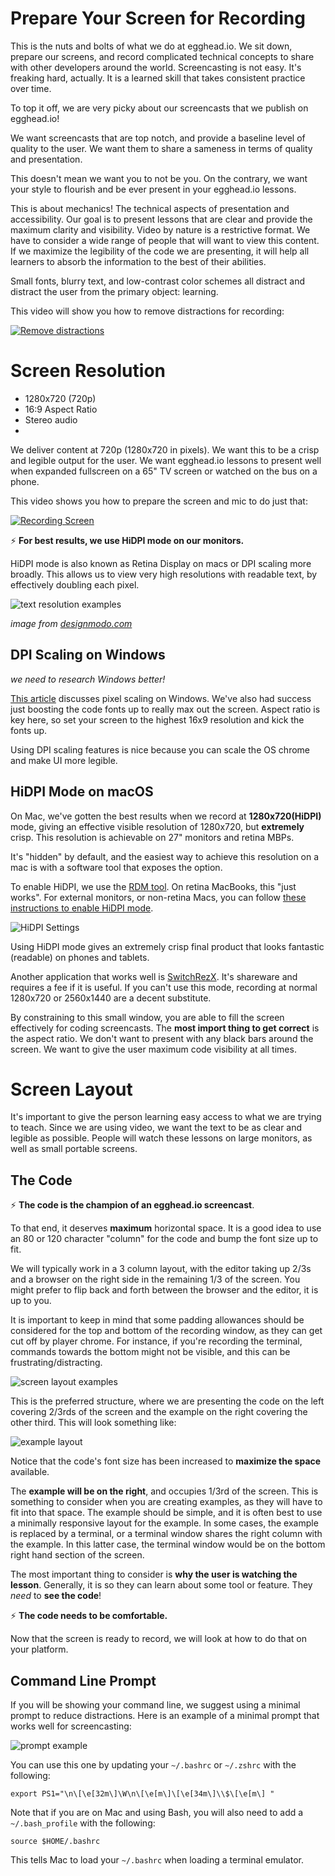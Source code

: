 # Prepare Your Screen for Recording
This is the nuts and bolts of what we do at egghead.io. We sit down, prepare our screens, and record complicated technical concepts to share with other developers around the world.
Screencasting is not easy. It's freaking hard, actually. It is a learned skill that takes consistent practice over time.

To top it off, we are very picky about our screencasts that we publish on egghead.io!

We want screencasts that are top notch, and provide a baseline level of quality to the user. We want them to share a sameness in terms of quality and presentation.

This doesn't mean we want you to not be you. On the contrary, we want your style to flourish and be ever present in your egghead.io lessons.

This is about mechanics! The technical aspects of presentation and accessibility. Our goal is to present lessons that are clear and provide the maximum clarity and visibility. Video by nature is a restrictive format. We have to consider a wide range of people that will want to view this content.
If we maximize the legibility of the code we are presenting, it will help all learners to absorb the information to the best of their abilities.

Small fonts, blurry text, and low-contrast color schemes all distract and distract the user from the primary object: learning.

This video will show you how to remove distractions for recording:

[![Remove distractions](../../images/screenshots/remove-distractions.png)](https://egghead.io/lessons/tools-remove-distractions?play=true)

# Screen Resolution
- 1280x720 (720p)
- 16:9 Aspect Ratio
- Stereo audio
- 

We deliver content at 720p (1280x720 in pixels). We want this to be a crisp and legible output for the user. We want egghead.io lessons to present well when expanded fullscreen on a 65" TV screen or watched on the bus on a phone.

This video shows you how to prepare the screen and mic to do just that:

[![Recording Screen](../../images/screenshots/recording-screen-prep.png)](https://egghead.io/lessons/tools-prepare-to-record-screen-resolution-and-mic-check?play=true)

⚡️ **For best results, we use HiDPI mode on our monitors.**

HiDPI mode is also known as Retina Display on macs or DPI scaling more broadly. This allows us to view very high resolutions with readable text, by effectively doubling each pixel.

![text resolution examples](https://camo.githubusercontent.com/51245fd4ae701d932ee0ca721caaf5129c75dff2/68747470733a2f2f64337676366c703535716a6171632e636c6f756466726f6e742e6e65742f6974656d732f314b307632373337334e3273304e334f304e31422f496d616765253230323031362d30392d31382532306174253230322e32372e3038253230504d2e706e673f763d6165626163343266)


*image from* [*designmodo.com*](http://designmodo.com/wp-content/uploads/2013/01/retinaComparison.png)


## DPI Scaling on Windows

*we need to research Windows better!*

[This article](http://www.eizoglobal.com/support/compatibility/dpi_scaling_settings_windows/) discusses pixel scaling on Windows. We've also had success just boosting the code fonts up to really max out the screen. Aspect ratio is key here, so set your screen to the highest 16x9 resolution and kick the fonts up.

Using DPI scaling features is nice because you can scale the OS chrome and make UI more legible.

## HiDPI Mode on macOS

On Mac, we've gotten the best results when we record at **1280x720(HiDPI)** mode, giving an effective visible resolution of 1280x720, but **extremely** crisp. This resolution is achievable on 27" monitors and retina MBPs.

It's "hidden" by default, and the easiest way to achieve this resolution on a mac is with a software tool that exposes the option.

To enable HiDPI, we use the [RDM tool](https://github.com/avibrazil/RDM). On retina MacBooks, this "just works". For external monitors, or non-retina Macs, you can follow [these instructions to enable HiDPI mode](http://cocoamanifest.net/articles/2013/01/turn-on-hidpi-retina-mode-on-an-ordinary-mac.html).


![HiDPI Settings](https://camo.githubusercontent.com/c14b54d53dc0e94f0b2a7f05b28fd8984eb2b97f/68747470733a2f2f73332e616d617a6f6e6177732e636f6d2f662e636c2e6c792f6974656d732f31623374334f3170316b337332773137313130342f736c61636b2d696d67732e636f6d2e706e67)


Using HiDPI mode gives an extremely crisp final product that looks fantastic (readable) on phones and tablets.

Another application that works well is [SwitchRezX](http://www.madrau.com/srx_download/download.html). It's shareware and requires a fee if it is useful.
If you can't use this mode, recording at normal 1280x720 or 2560x1440 are a decent substitute. 

By constraining to this small window, you are able to fill the screen effectively for coding screencasts. The **most import thing to get correct** is the aspect ratio. We don't want to present with any black bars around the screen. We want to give the user maximum code visibility at all times.

# Screen Layout

It's important to give the person learning easy access to what we are trying to teach. Since we are using video, we want the text to be as clear and legible as possible. People will watch these lessons on large monitors, as well as small portable screens.

## The Code

⚡️ **The code is the champion of an egghead.io screencast**.

To that end, it deserves **maximum** horizontal space. It is a good idea to use an 80 or 120 character "column" for the code and bump the font size up to fit.

We will typically work in a 3 column layout, with the editor taking up 2/3s and a browser on the right side in the remaining 1/3 of the screen. You might prefer to flip back and forth between the browser and the editor, it is up to you.

It is important to keep in mind that some padding allowances should be considered for the top and bottom of the recording window, as they can get cut off by player chrome. For instance, if you're recording the terminal, commands towards the bottom might not be visible, and this can be frustrating/distracting.

![screen layout examples](https://camo.githubusercontent.com/5e3ba53276f974824069f2ef520fe02e9b741c18/68747470733a2f2f64337676366c703535716a6171632e636c6f756466726f6e742e6e65742f6974656d732f3176333733673345323932773152334e3261304b2f53637265656e25323053686f74253230323031362d30392d31382532306174253230322e33362e3331253230504d2e706e673f763d3235373936666437)


This is the preferred structure, where we are presenting the code on the left covering 2/3rds of the screen and the example on the right covering the other third. This will look something like:

![example layout](https://camo.githubusercontent.com/c2f9e06258323a52896f86ffc020f167f6a9c4ba/68747470733a2f2f73332e616d617a6f6e6177732e636f6d2f662e636c2e6c792f6974656d732f334134343239334c30343344306b3071343133342f53637265656e25323053686f74253230323031362d30342d32342532306174253230312e34372e3333253230504d2e706e673f763d3334363630616231)


Notice that the code's font size has been increased to **maximize the space** available.

The **example will be on the right**, and occupies 1\/3rd of the screen. This is something to consider when you are creating examples, as they will have to fit into that space. The example should be simple, and it is often best to use a minimally responsive layout for the example.
In some cases, the example is replaced by a terminal, or a terminal window shares the right column with the example. In this latter case, the terminal window would be on the bottom right hand section of the screen.

The most important thing to consider is **why the user is watching the lesson**. Generally, it is so they can learn about some tool or feature. They *need* to **see the code**!

⚡️ **The code needs to be comfortable.**

Now that the screen is ready to record, we will look at how to do that on your platform.


## Command Line Prompt

If you will be showing your command line, we suggest using a minimal prompt to reduce distractions. Here is an example of a minimal prompt that works well for screencasting:

![prompt example](../../images/screenshots/example-command-line-prompt.png)


You can use this one by updating your `~/.bashrc` or `~/.zshrc` with the following:


    export PS1="\n\[\e[32m\]\W\n\[\e[m\]\[\e[34m\]\\$\[\e[m\] "

Note that if you are on Mac and using Bash, you will also need to add a `~/.bash_profile` with the following:


    source $HOME/.bashrc

This tells Mac to load your `~/.bashrc` when loading a terminal emulator.


